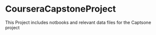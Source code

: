 # CourseraCapstoneProject
This Project includes notbooks and relevant data files for the Captsone project
